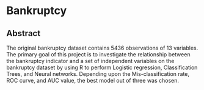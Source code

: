 # Bankruptcy
## Abstract
The original bankruptcy dataset contains 5436 observations of 13 variables. The primary goal of this project is to investigate the relationship between the bankruptcy indicator and a set of independent variables on the bankruptcy dataset by using R to perform Logistic regression, Classification Trees, and Neural networks. Depending upon the Mis-classification rate, ROC curve, and AUC value, the best model out of three was chosen. 